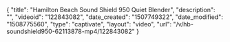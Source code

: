 {
    "title": "Hamilton Beach Sound Shield 950 Quiet Blender",
    "description": "",
    "videoid": "122843082",
    "date_created": "1507749322",
    "date_modified": "1508775560",
    "type": "captivate",
    "layout": "video",
    "url": "\/v\/hb-soundshield950-62113878-mp4\/122843082"
}